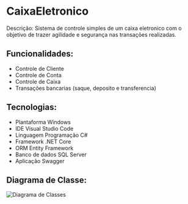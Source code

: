 # CaixaEletronico

Descrição:
Sistema de controle simples de um caixa eletronico com o objetivo de 
trazer agilidade e segurança nas transações realizadas. 

## Funcionalidades:
- Controle de Cliente
- Controle de Conta
- Controle de Caixa
- Transações bancarias (saque, deposito e transferencia)

## Tecnologias:
- Plantaforma Windows
- IDE Visual Studio Code
- Linguagem Programação C#
- Framework .NET Core
- ORM Entity Framework
- Banco de dados SQL Server
- Aplicação Swagger

## Diagrama de Classe:

![Diagrama de Classes](CaixaEletronico/DiagramaClasses.png "Diagrama de Classes")